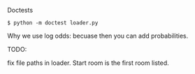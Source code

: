 Doctests

```
$ python -m doctest loader.py
```

Why we use log odds: becuase then you can add probabilities.

TODO:

fix file paths in loader.
Start room is the first room listed.